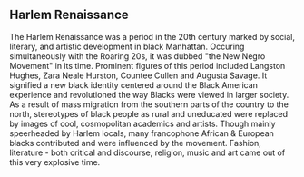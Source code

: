 ## Harlem Renaissance
The Harlem Renaissance was a period in the 20th century marked by social, literary, and artistic development in black Manhattan.
Occuring simultaneously with the Roaring 20s, it was dubbed "the New Negro Movement" in its time.
Prominent figures of this period included Langston Hughes, Zara Neale Hurston, Countee Cullen and Augusta Savage.
It signified a new black identity centered around the Black American experience and revolutioned the way Blacks were viewed in larger society. As a result of mass migration from the southern parts of the country to the north, stereotypes of black people as rural and uneducated were replaced by images of cool, cosmopolitan academics and artists.
Though mainly speerheaded by Harlem locals, many francophone African & European blacks contributed and were influenced by the movement.
Fashion, literature - both critical and discourse, religion, music and art came out of this very explosive time.
